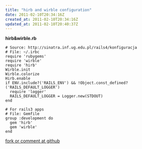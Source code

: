 ```yaml
---
title: "hirb and wirble configuration"
date: 2011-02-10T20:34:16Z
created_at: 2011-02-10T20:34:16Z
updated_at: 2011-02-10T20:40:37Z
---
```


<strong>hirb&wirble.rb</strong>

    # Source: http://sinatra.inf.ug.edu.pl/rails4/konfiguracja
    # File: ~/.irbc
    require 'rubygems'
    require 'wirble'
    require 'hirb'
    Wirble.init
    Wirble.colorize
    Hirb.enable
    if ENV.include?('RAILS_ENV') && !Object.const_defined?('RAILS_DEFAULT_LOGGER')
      require 'logger'
      RAILS_DEFAULT_LOGGER = Logger.new(STDOUT)
    end

    # For rails3 apps
    # File: Gemfile
    group :development do
      gem 'hirb'
      gem 'wirble'
    end

[fork or comment at github](https://gist.github.com/821275)

